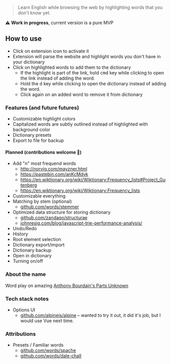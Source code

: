 > Learn English while browsing the web by highlighting words that you don't know yet.

⚠️ **Work in progress**, current version is a pure MVP

## How to use

- Click on extension icon to activate it
- Extension will parse the website and highlight words you don't have in your dictionary
- Click on highlighted words to add them to the dictionary
  - If the highlight is part of the link, hold <kbd>cmd</kbd> key while clicking to open the link instead of adding the word.
  - Hold the <kbd>d</kbd> key while clicking to open the dictionary instead of adding the word.
  - Click again on an added word to remove it from dictionary

### Features (and future futures)

- Customizable highlight colors
- Capitalized words are subtly outlined instead of highlighted with background color
- Dictionary presets
- Export to file for backup

#### Planned (contributions welcome 🙏)

- Add "n" most frequend words
  - http://norvig.com/mayzner.html
  - https://pastebin.com/anKcMdvk
  - https://en.wiktionary.org/wiki/Wiktionary:Frequency_lists#Project_Gutenberg
  - https://en.wiktionary.org/wiki/Wiktionary:Frequency_lists
- Customizable everything
- Matching by stem (optional)
  - [github.com/words/stemmer](https://github.com/words/stemmer)
- Optimized data structure for storing dictionary
  - [github.com/zandaqo/structurae](https://github.com/zandaqo/structurae)
  - [johnresig.com/blog/javascript-trie-performance-analysis/](https://johnresig.com/blog/javascript-trie-performance-analysis/)
- Undo/Redo
- History
- Root element selection
- Dictionary export/import
- Dictionary backup
- Open in dictionary
- Turning on/off

### About the name

Word play on amazing [Anthony Bourdain's Parts Unknown](https://en.wikipedia.org/wiki/Anthony_Bourdain:_Parts_Unknown)

### Tech stack notes

- Options UI
  - [github.com/alpinejs/alpine](https://github.com/alpinejs/alpine) – wanted to try it out, it did it's job, but I would use Vue next time.

### Attributions

- Presets / Familiar words
  - [github.com/words/spache](https://github.com/words/spache)
  - [github.com/words/dale-chall](https://github.com/words/dale-chall)
